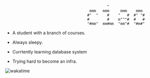                                                   "
                                          mmm   mmm     mmm    mmm
                                         #"  "    #    "   #  #" "#
                                         #        #    m"""#  #   #
                                         "#mm"  mm#mm  "mm"#  "#m#"



- A student with a branch of courses.

- Always sleepy.

- Currtently learning database system

- Trying hard to become an infra.

![wakatime](https://github-readme-stats.vercel.app/api/wakatime?username=noneback&&layout=compact)
